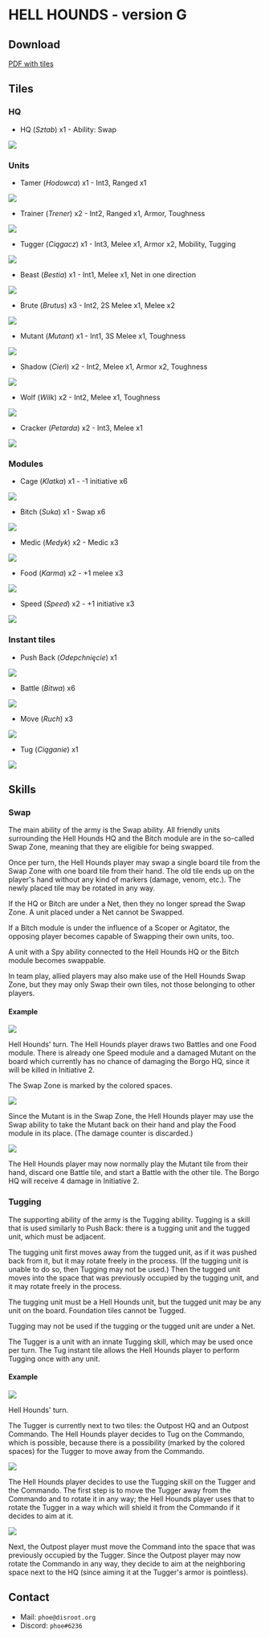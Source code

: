 # HELL HOUNDS - version G

## Download

[PDF with tiles](tiles.pdf)

## Tiles

### HQ
* HQ (*Sztab*) x1 - Ability: Swap

![](tiles/hq.png)

### Units
* Tamer (*Hodowca*) x1 - Int3, Ranged x1

![](tiles/tamer.png)

* Trainer (*Trener*) x2 - Int2, Ranged x1, Armor, Toughness

![](tiles/trainer.png)

* Tugger (*Ciągacz*) x1 - Int3, Melee x1, Armor x2, Mobility, Tugging

![](tiles/tugger.png)

* Beast (*Bestia*) x1 - Int1, Melee x1, Net in one direction

![](tiles/beast.png)

* Brute (*Brutus*) x3 - Int2, 2S Melee x1, Melee x2

![](tiles/brute.png)

* Mutant (*Mutant*) x1 - Int1, 3S Melee x1, Toughness

![](tiles/mutant.png)

* Shadow (*Cień*) x2 - Int2, Melee x1, Armor x2, Toughness

![](tiles/shadow.png)

* Wolf (*Wilk*) x2 - Int2, Melee x1, Toughness

![](tiles/wolf.png)

* Cracker (*Petarda*) x2 - Int3, Melee x1

![](tiles/cracker.png)


### Modules
* Cage (*Klatka*) x1 - -1 initiative x6

![](tiles/cage.png)

* Bitch (*Suka*) x1 - Swap x6

![](tiles/bitch.png)

* Medic (*Medyk*) x2 - Medic x3

![](tiles/medic.png)

* Food (*Karma*) x2 - +1 melee x3

![](tiles/food.png)

* Speed (*Speed*) x2 - +1 initiative x3

![](tiles/speed.png)

### Instant tiles
* Push Back (*Odepchnięcie*) x1

![](tiles/push-back.png)

* Battle (*Bitwa*) x6

![](tiles/battle.png)

* Move (*Ruch*) x3

![](tiles/move.png)

* Tug (*Ciąganie*) x1

![](tiles/tug.png)

## Skills

### Swap
The main ability of the army is the Swap ability. All friendly units surrounding the Hell Hounds HQ and the Bitch module are in the so-called Swap Zone, meaning that they are eligible for being swapped.

Once per turn, the Hell Hounds player may swap a single board tile from the Swap Zone with one board tile from their hand. The old tile ends up on the player's hand without any kind of markers (damage, venom, etc.). The newly placed tile may be rotated in any way.

If the HQ or Bitch are under a Net, then they no longer spread the Swap Zone. A unit placed under a Net cannot be Swapped.

If a Bitch module is under the influence of a Scoper or Agitator, the opposing player becomes capable of Swapping their own units, too.

A unit with a Spy ability connected to the Hell Hounds HQ or the Bitch module becomes swappable.

In team play, allied players may also make use of the Hell Hounds Swap Zone, but they may only Swap their own tiles, not those belonging to other players.

#### Example

![](manual/swap-1.png)

Hell Hounds' turn. The Hell Hounds player draws two Battles and one Food module. There is already one Speed module and a damaged Mutant on the board which currently has no chance of damaging the Borgo HQ, since it will be killed in Initiative 2.

The Swap Zone is marked by the colored spaces.

![](manual/swap-2.png)

Since the Mutant is in the Swap Zone, the Hell Hounds player may use the Swap ability to take the Mutant back on their hand and play the Food module in its place. (The damage counter is discarded.)

![](manual/swap-3.png)

The Hell Hounds player may now normally play the Mutant tile from their hand, discard one Battle tile, and start a Battle with the other tile. The Borgo HQ will receive 4 damage in Initiative 2.

### Tugging
The supporting ability of the army is the Tugging ability. Tugging is a skill that is used similarly to Push Back: there is a tugging unit and the tugged unit, which must be adjacent.

The tugging unit first moves away from the tugged unit, as if it was pushed back from it, but it may rotate freely in the process. (If the tugging unit is unable to do so, then Tugging may not be used.) Then the tugged unit moves into the space that was previously occupied by the tugging unit, and it may rotate freely in the process.

The tugging unit must be a Hell Hounds unit, but the tugged unit may be any unit on the board. Foundation tiles cannot be Tugged.

Tugging may not be used if the tugging or the tugged unit are under a Net.

The Tugger is a unit with an innate Tugging skill, which may be used once per turn. The Tug instant tile allows the Hell Hounds player to perform Tugging once with any unit.

#### Example

![](manual/tug-1.png)

Hell Hounds' turn.

The Tugger is currently next to two tiles: the Outpost HQ and an Outpost Commando. The Hell Hounds player decides to Tug on the Commando, which is possible, because there is a possibility (marked by the colored spaces) for the Tugger to move away from the Commando.

![](manual/tug-2.png)

The Hell Hounds player decides to use the Tugging skill on the Tugger and the Commando. The first step is to move the Tugger away from the Commando and to rotate it in any way; the Hell Hounds player uses that to rotate the Tugger in a way which will shield it from the Commando if it decides to aim at it.

![](manual/tug-3.png)

Next, the Outpost player must move the Command into the space that was previously occupied by the Tugger. Since the Outpost player may now rotate the Commando in any way, they decide to aim at the neighboring space next to the HQ (since aiming it at the Tugger's armor is pointless).

## Contact
* Mail: `phoe@disroot.org`
* Discord: `phoe#6236`
